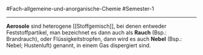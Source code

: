 #Fach-allgemeine-und-anorganische-Chemie  #Semester-1

---

**Aerosole** sind heterogene [[Stoffgemisch]], bei denen entweder Feststoffpartikel, man bezeichnet es dann auch als **Rauch** (Bsp.: Brandrauch), oder Flüssigkeitstropfen, dann wird es auch **Nebel** (Bsp.: Nebel; Hustenluft) genannt, in einem Gas dispergiert sind.